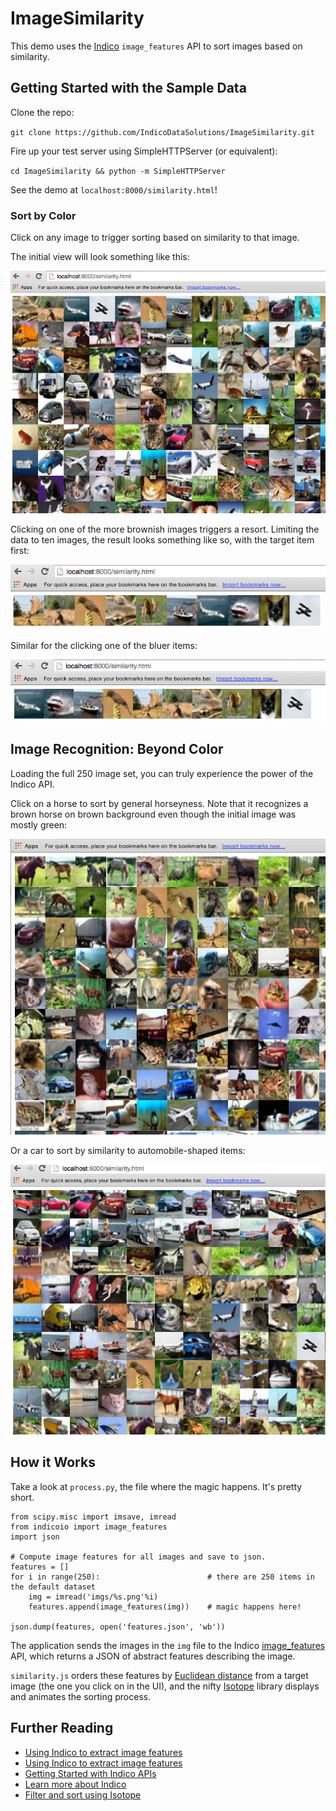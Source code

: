ImageSimilarity
===============

This demo uses the [Indico](http://www.indico.io/) `image_features` API to sort images based on similarity.

## Getting Started with the Sample Data

Clone the repo:

`git clone https://github.com/IndicoDataSolutions/ImageSimilarity.git`

Fire up your test server using SimpleHTTPServer (or equivalent):

`cd ImageSimilarity && python -m SimpleHTTPServer`

See the demo at `localhost:8000/similarity.html`!

### Sort by Color

Click on any image to trigger sorting based on similarity to that image.

The initial view will look something like this:

![Initial View!](example/initial_view_big.png)

Clicking on one of the more brownish images triggers a resort. Limiting the data to ten images, the result looks something like so, with the target item first:

![Brownish Things!](example/brownish_things.png)

Similar for the clicking one of the bluer items:

![Blueish Things!](example/blueish_things.png)

## Image Recognition: Beyond Color

Loading the full 250 image set, you can truly experience the power of the Indico API. 

Click on a horse to sort by general horseyness. Note that it recognizes a brown horse on brown background even though the initial image was mostly green:

![Horseyness](example/horseyness.png)

Or a car to sort by similarity to automobile-shaped items:

![carness](example/carness.png)

## How it Works

Take a look at `process.py`, the file where the magic happens. It's pretty short. 

```
from scipy.misc import imsave, imread
from indicoio import image_features
import json

# Compute image features for all images and save to json.
features = []
for i in range(250):						# there are 250 items in the default dataset
	img = imread('imgs/%s.png'%i)
	features.append(image_features(img))	# magic happens here!

json.dump(features, open('features.json', 'wb'))
```

The application sends the images in the `img` file to the Indico [image_features](http://indicoiopython.s3-website-us-west-2.amazonaws.com/indicoio.images.html?highlight=image_features#indicoio.images.features.image_features) API, which returns a JSON of abstract features describing the image. 

`similarity.js` orders these features by [Euclidean distance](http://en.wikipedia.org/wiki/Euclidean_distance) from a target image (the one you click on in the UI), and the nifty [Isotope](http://isotope.metafizzy.co/) library displays and animates the sorting process. 

## Further Reading

* [Using Indico to extract image features](http://indicoiopython.s3-website-us-west-2.amazonaws.com/indicoio.images.html?highlight=image_features#indicoio.images.features.image_features)
* [Using Indico to extract image features](http://indico.readme.io/v1.0/docs/image-features)
* [Getting Started with Indico APIs](http://www.slideshare.net/indicods/getting-started-with-indico-apis-python)
* [Learn more about Indico](http://www.indico.io/)
* [Filter and sort using Isotope](http://isotope.metafizzy.co/)

